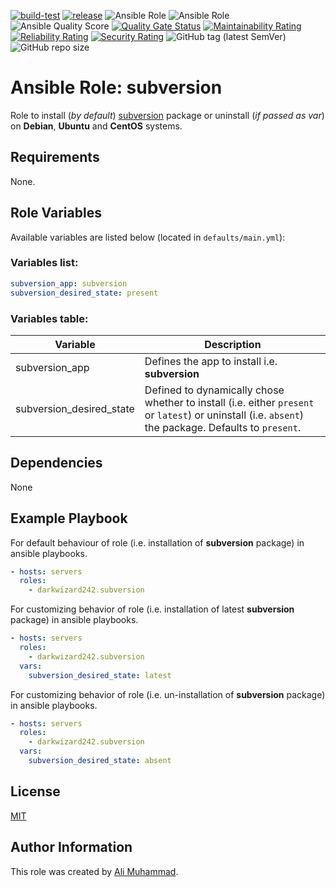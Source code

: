 [![build-test](https://github.com/darkwizard242/ansible-role-subversion/workflows/build-and-test/badge.svg?branch=master)](https://github.com/darkwizard242/ansible-role-subversion/actions?query=workflow%3Abuild-and-test) [![release](https://github.com/darkwizard242/ansible-role-subversion/workflows/release/badge.svg)](https://github.com/darkwizard242/ansible-role-subversion/actions?query=workflow%3Arelease) ![Ansible Role](https://img.shields.io/ansible/role/45977?color=dark%20green%20) ![Ansible Role](https://img.shields.io/ansible/role/d/45977?label=role%20downloads) ![Ansible Quality Score](https://img.shields.io/ansible/quality/45977?label=ansible%20quality%20score) [![Quality Gate Status](https://sonarcloud.io/api/project_badges/measure?project=ansible-role-subversion&metric=alert_status)](https://sonarcloud.io/dashboard?id=ansible-role-subversion) [![Maintainability Rating](https://sonarcloud.io/api/project_badges/measure?project=ansible-role-subversion&metric=sqale_rating)](https://sonarcloud.io/dashboard?id=ansible-role-subversion) [![Reliability Rating](https://sonarcloud.io/api/project_badges/measure?project=ansible-role-subversion&metric=reliability_rating)](https://sonarcloud.io/dashboard?id=ansible-role-subversion) [![Security Rating](https://sonarcloud.io/api/project_badges/measure?project=ansible-role-subversion&metric=security_rating)](https://sonarcloud.io/dashboard?id=ansible-role-subversion) ![GitHub tag (latest SemVer)](https://img.shields.io/github/tag/darkwizard242/ansible-role-subversion?label=release) ![GitHub repo size](https://img.shields.io/github/repo-size/darkwizard242/ansible-role-subversion?color=orange&style=flat-square)

# Ansible Role: subversion

Role to install (_by default_) [subversion](https://subversion.apache.org/) package or uninstall (_if passed as var_) on **Debian**, **Ubuntu** and **CentOS** systems.

## Requirements

None.

## Role Variables

Available variables are listed below (located in `defaults/main.yml`):

### Variables list:

```yaml
subversion_app: subversion
subversion_desired_state: present
```

### Variables table:

Variable                 | Description
------------------------ | ----------------------------------------------------------------------------------------------------------------------------------------------------
subversion_app           | Defines the app to install i.e. **subversion**
subversion_desired_state | Defined to dynamically chose whether to install (i.e. either `present` or `latest`) or uninstall (i.e. `absent`) the package. Defaults to `present`.

## Dependencies

None

## Example Playbook

For default behaviour of role (i.e. installation of **subversion** package) in ansible playbooks.

```yaml
- hosts: servers
  roles:
    - darkwizard242.subversion
```

For customizing behavior of role (i.e. installation of latest **subversion** package) in ansible playbooks.

```yaml
- hosts: servers
  roles:
    - darkwizard242.subversion
  vars:
    subversion_desired_state: latest
```

For customizing behavior of role (i.e. un-installation of **subversion** package) in ansible playbooks.

```yaml
- hosts: servers
  roles:
    - darkwizard242.subversion
  vars:
    subversion_desired_state: absent
```

## License

[MIT](https://github.com/darkwizard242/ansible-role-subversion/blob/master/LICENSE)

## Author Information

This role was created by [Ali Muhammad](https://www.alimuhammad.dev/).
